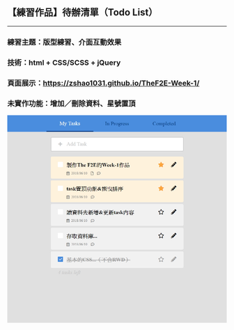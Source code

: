## 【練習作品】待辦清單（Todo List）
***
### 練習主題：版型練習、介面互動效果
### 技術：html + CSS/SCSS + jQuery
### 頁面展示：<https://zshao1031.github.io/TheF2E-Week-1/>

### 未實作功能：增加／刪除資料、星號置頂


![預覽縮圖](img/thumbnail.jpg)



